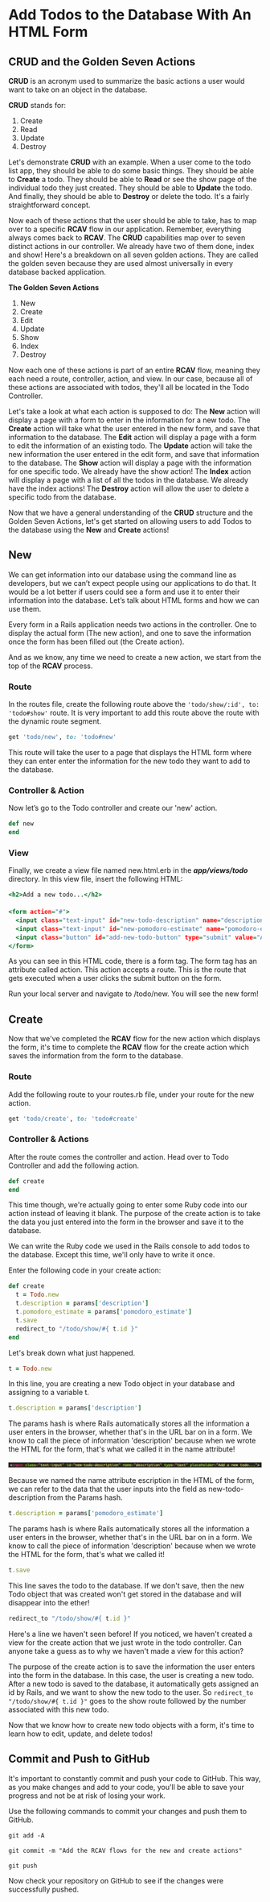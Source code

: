 # Add Todos to the Database With An HTML Form

## **CRUD** and the Golden Seven Actions
**CRUD** is an acronym used to summarize the basic actions a user would want to take on an object in the database.

**CRUD** stands for:
1. Create
2. Read
3. Update
4. Destroy

Let's demonstrate **CRUD** with an example. When a user come to the todo list app, they should be able to do some basic things. They should be able to **Create** a todo. They should be able to **Read** or see the show page of the individual todo they just created. They should be able to **Update** the todo. And finally, they should be able to **Destroy** or delete the todo. It's a fairly straightforward concept.

Now each of these actions that the user should be able to take, has to map over to a specific **RCAV** flow in our application. Remember, everything always comes back to **RCAV**. The **CRUD** capabilities map over to seven distinct actions in our controller. We already have two of them done, index and show! Here's a breakdown on all seven golden actions. They are called the golden seven because they are used almost universally in every database backed application.

**The Golden Seven Actions**
1. New
2. Create
3. Edit
4. Update
5. Show
6. Index
7. Destroy

Now each one of these actions is part of an entire **RCAV** flow, meaning they each need a route, controller, action, and view. In our case, because all of these actions are associated with todos, they'll all be located in the Todo Controller.

Let's take a look at what each action is supposed to do:
The **New** action will display a page with a form to enter in the information for a new todo.
The **Create** action will take what the user entered in the new form, and save that information to the database.
The **Edit** action will display a page with a form to edit the information of an existing todo.
The **Update** action will take the new information the user entered in the edit form, and save that information to the database.
The **Show** action will display a page with the information for one specific todo. We already have the show action!
The **Index** action will display a page with a list of all the todos in the database. We already have the index actions!
The **Destroy** action will allow the user to delete a specific todo from the database.

Now that we have a general understanding of the **CRUD** structure and the Golden Seven Actions, let's get started on allowing users to add Todos to the database using the **New** and **Create** actions!

## New
We can get information into our database using the command line as developers, but we can’t expect people using our applications to do that. It would be a lot better if users could see a form and use it to enter their information into the database. Let’s talk about HTML forms and how we can use them.

Every form in a Rails application needs two actions in the controller. One to display the actual form (The new action), and one to save the information once the form has been filled out (the Create action).

And as we know, any time we need to create a new action, we start from the top of the **RCAV** process.

### Route
In the routes file, create the following route above the `'todo/show/:id', to: 'todo#show'` route. It is very important to add this route above the route with the dynamic route segment.
```ruby
get 'todo/new', to: 'todo#new'
```

This route will take the user to a page that displays the HTML form where they can enter enter the information for the new todo they want to add to the database.

### Controller & Action
Now let’s go to the Todo controller and create our 'new' action.
```ruby
def new
end
```

### View
Finally, we create a view file named new.html.erb in the ***app/views/todo*** directory. In this view file, insert the following HTML:
```html.erb
<h2>Add a new todo...</h2>

<form action="#">
  <input class="text-input" id="new-todo-description" name="description" type="text" placeholder="Add a new todo...">
  <input class="text-input" id="new-pomodoro-estimate" name="pomodoro-estimate" type="number" placeholder="Pomodoro estimate...">
  <input class="button" id="add-new-todo-button" type="submit" value="Add todo">
</form>
```
As you can see in this HTML code, there is a form tag. The form tag has an attribute called action. This action accepts a route. This is the route that gets executed when a user clicks the submit button on the form.

Run your local server and navigate to /todo/new. You will see the new form!

## Create
Now that we've completed the **RCAV** flow for the new action which displays the form, it's time to complete the **RCAV** flow for the create action which saves the information from the form to the database.

### Route
Add the following route to your routes.rb file, under your route for the new action.
```ruby
get 'todo/create', to: 'todo#create'
```

### Controller & Actions
After the route comes the controller and action. Head over to Todo Controller and add the following action.
```ruby
def create
end
```

This time though, we're actually going to enter some Ruby code into our action instead of leaving it blank. The purpose of the create action is to take the data you just entered into the form in the browser and save it to the database.

We can write the Ruby code we used in the Rails console to add todos to the database. Except this time, we'll only have to write it once.

Enter the following code in your create action:
```Ruby
def create
  t = Todo.new
  t.description = params['description']
  t.pomodoro_estimate = params['pomodoro_estimate']
  t.save
  redirect_to "/todo/show/#{ t.id }"
end
```

Let's break down what just happened.

```ruby
t = Todo.new
```
In this line, you are creating a new Todo object in your database and assigning to a variable t.

```ruby
t.description = params['description']
```
The params hash is where Rails automatically stores all the information a user enters in the browser, whether that's in the URL bar on in a form. We know to call the piece of information 'description' because when we wrote the HTML for the form, that's what we called it in the name attribute!

![Naming the Input](/images/add_todos_to_the_database_with_an_html_form/02.png "Naming the Input")

Because we named the name attribute escription in the HTML of the form, we can refer to the data that the user inputs into the field as new-todo-description from the Params hash.

```ruby
t.description = params['pomodoro_estimate']
```
The params hash is where Rails automatically stores all the information a user enters in the browser, whether that's in the URL bar on in a form. We know to call the piece of information 'description' because when we wrote the HTML for the form, that's what we called it!

```ruby
t.save
```
This line saves the todo to the database. If we don't save, then the new Todo object that was created won't get stored in the database and will disappear into the ether!

```ruby
redirect_to "/todo/show/#{ t.id }"
```
Here's a line we haven't seen before! If you noticed, we haven't created a view for the create action that we just wrote in the todo controller. Can anyone take a guess as to why we haven't made a view for this action?

The purpose of the create action is to save the information the user enters into the form in the database. In this case, the user is creating a new todo. After a new todo is saved to the database, it automatically gets assigned an id by Rails, and we want to show the new todo to the user. So `redirect_to "/todo/show/#{ t.id }"` goes to the show route followed by the number associated with this new todo.

Now that we know how to create new todo objects with a form, it's time to learn how to edit, update, and delete todos!

## Commit and Push to GitHub
It's important to constantly commit and push your code to GitHub. This way, as you make changes and add to your code, you'll be able to save your progress and not be at risk of losing your work.

Use the following commands to commit your changes and push them to GitHub.

```shell
git add -A
```

```shell
git commit -m "Add the RCAV flows for the new and create actions"
```

```shell
git push
```

Now check your repository on GitHub to see if the changes were successfully pushed.
